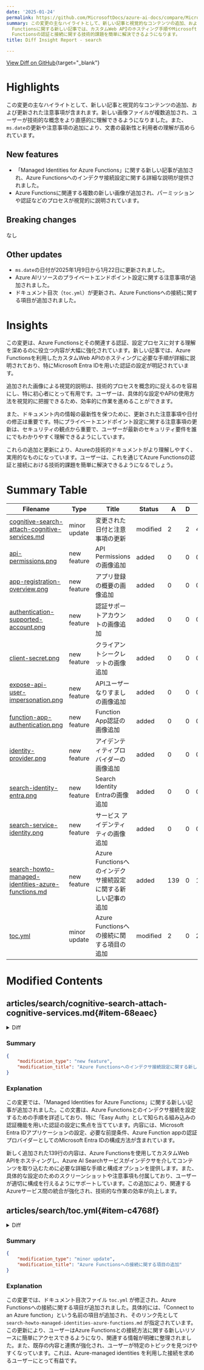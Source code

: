 ```yaml
---
date: '2025-01-24'
permalink: https://github.com/MicrosoftDocs/azure-ai-docs/compare/MicrosoftDocs:985f323...MicrosoftDocs:fee2fd2
summary: この変更の主なハイライトとして、新しい記事と視覚的なコンテンツの追加、および更新された注意事項が含まれています。新しい画像ファイルが複数追加され、技術的な概念をより直感的に理解できるようになりました。また、`ms.date`の更新や注意事項の追加により、文書の最新性と利用者の理解が高められています。特に、Azure
  Functionsに関する新しい記事では、カスタムWeb APIのホスティング手順やMicrosoft Entra IDを用いた認証の設定について詳細が説明されています。これにより、ユーザーはAzure
  Functionsの認証と接続に関する技術的課題を簡単に解決できるようになります。
title: Diff Insight Report - search

---
```


[View Diff on GitHub](https://github.com/MicrosoftDocs/azure-ai-docs/compare/MicrosoftDocs:985f323...MicrosoftDocs:fee2fd2){target="_blank"}

# Highlights
この変更の主なハイライトとして、新しい記事と視覚的なコンテンツの追加、および更新された注意事項が含まれます。新しい画像ファイルが複数追加され、ユーザーが技術的な概念をより直感的に理解できるようになりました。また、`ms.date`の更新や注意事項の追加により、文書の最新性と利用者の理解が高められています。

## New features
- 「Managed Identities for Azure Functions」に関する新しい記事が追加され、Azure Functionsへのインデクサ接続設定に関する詳細な説明が提供されました。
- Azure Functionsに関連する複数の新しい画像が追加され、パーミッションや認証などのプロセスが視覚的に説明されています。

## Breaking changes
なし

## Other updates
- `ms.date`の日付が2025年1月9日から1月22日に更新されました。
- Azure AIリソースのプライベートエンドポイント設定に関する注意事項が追加されました。
- ドキュメント目次（`toc.yml`）が更新され、Azure Functionsへの接続に関する項目が追加されました。

# Insights
この変更は、Azure Functionsとその関連する認証、設定プロセスに対する理解を深めるのに役立つ内容が大幅に強化されています。新しい記事では、Azure Functionsを利用したカスタムWeb APIのホスティングに必要な手順が詳細に説明されており、特にMicrosoft Entra IDを用いた認証の設定が明記されています。

追加された画像による視覚的説明は、技術的プロセスを概念的に捉えるのを容易にし、特に初心者にとって有用です。ユーザーは、具体的な設定やAPIの使用方法を視覚的に把握できるため、効率的に作業を進めることができます。

また、ドキュメント内の情報の最新性を保つために、更新された注意事項や日付の修正は重要です。特にプライベートエンドポイント設定に関する注意事項の更新は、セキュリティの観点から重要で、ユーザーが最新のセキュリティ要件を誰にでもわかりやすく理解できるようにしています。

これらの追加と更新により、Azureの技術的ドキュメントがより理解しやすく、実用的なものになっています。ユーザーは、これを通じてAzure Functionsの認証と接続における技術的課題を簡単に解決できるようになるでしょう。

# Summary Table
|  Filename  | Type |    Title    | Status | A  | D  | M  |
|------------|------|-------------|--------|----|----|----|
| [cognitive-search-attach-cognitive-services.md](#item-68eaec) | minor update | 変更された日付と注意事項の更新 | modified | 2 | 2 | 4 | 
| [api-permissions.png](#item-3018f7) | new feature | API Permissionsの画像追加 | added | 0 | 0 | 0 | 
| [app-registration-overview.png](#item-88e2aa) | new feature | アプリ登録の概要の画像追加 | added | 0 | 0 | 0 | 
| [authentication-supported-account.png](#item-ad13b9) | new feature | 認証サポートアカウントの画像追加 | added | 0 | 0 | 0 | 
| [client-secret.png](#item-72069e) | new feature | クライアントシークレットの画像追加 | added | 0 | 0 | 0 | 
| [expose-api-user-impersonation.png](#item-2eab03) | new feature | APIユーザーなりすましの画像追加 | added | 0 | 0 | 0 | 
| [function-app-authentication.png](#item-b5bfe7) | new feature | Function App認証の画像追加 | added | 0 | 0 | 0 | 
| [identity-provider.png](#item-36d458) | new feature | アイデンティティプロバイダーの画像追加 | added | 0 | 0 | 0 | 
| [search-identity-entra.png](#item-c30fea) | new feature | Search Identity Entraの画像追加 | added | 0 | 0 | 0 | 
| [search-service-identity.png](#item-e7e1bd) | new feature | サービス アイデンティティの画像追加 | added | 0 | 0 | 0 | 
| [search-howto-managed-identities-azure-functions.md](#item-2f13c4) | new feature | Azure Functionsへのインデクサ接続設定に関する新しい記事の追加 | added | 139 | 0 | 139 | 
| [toc.yml](#item-c4768f) | minor update | Azure Functionsへの接続に関する項目の追加 | modified | 2 | 0 | 2 | 


# Modified Contents
## articles/search/cognitive-search-attach-cognitive-services.md{#item-68eaec}

<details>
<summary>Diff</summary>
````diff
@@ -9,7 +9,7 @@ ms.custom:
   - ignite-2023
   - ignite-2024
 ms.topic: how-to
-ms.date: 01/09/2025
+ms.date: 01/22/2025
 ---
 
 # Attach an Azure AI multi-service resource to a skillset in Azure AI Search
@@ -37,7 +37,7 @@ To attach an Azure AI multi-resource, you must provide connection information in
 + Connectivity over a public endpoint, unless your search service meets the creation date, tier, and region requirements for private connections to an Azure AI multi-service account.
 
 > [!NOTE]
-> If your Azure AI resource is configured to use a private endpoint, Azure AI Search can connect [using a shared private link](search-indexer-howto-access-private.md) if the search service was created after April 3, 2024 and is in a region that provides higher capacity computing power and is on a supported tier. For more information, see the requirements for using shared private links.
+> If your Azure AI resource is configured to use a private endpoint, Azure AI Search can connect [using a shared private link](search-indexer-howto-access-private.md) For more information, see the [requirements and limits for using shared private links](search-limits-quotas-capacity.md#shared-private-link-resource-limits).
 
 ## Bill through a keyless connection
 
````
</details>

### Summary

```json
{
    "modification_type": "minor update",
    "modification_title": "変更された日付と注意事項の更新"
}
```

### Explanation
この変更では、文書「Cognitive SearchでのCognitive Servicesの接続」において、更新された日付と注意事項に関する情報が調整されました。具体的には、`ms.date`の値が2025年1月9日から2025年1月22日に変更されました。また、注記の部分では、Azure AIリソースがプライベートエンドポイントを使用するように設定されている場合の接続方法に関する情報が追加され、共有プライベートリンクの使用に関する要件のリンクが更新されました。これにより、ユーザーは最新の条件や制限についてより明確に理解できるようになります。

## articles/search/media/search-howto-managed-identities-azure-functions/api-permissions.png{#item-3018f7}

### Summary

```json
{
    "modification_type": "new feature",
    "modification_title": "API Permissionsの画像追加"
}
```

### Explanation
この変更では、記事「Managed Identities for Azure Functionsでの検索」に関連する新しい画像ファイル `api-permissions.png` が追加されました。この画像は、Azure FunctionsにおけるAPIの権限設定に関する視覚的な情報を提供することを目的としています。画像の追加により、ユーザーはリソースの設定やパーミッションの管理を理解しやすくなります。これは、今後のユーザー体験を向上させる新機能の一環として位置付けられます。

## articles/search/media/search-howto-managed-identities-azure-functions/app-registration-overview.png{#item-88e2aa}

### Summary

```json
{
    "modification_type": "new feature",
    "modification_title": "アプリ登録の概要の画像追加"
}
```

### Explanation
この変更では、記事「Managed Identities for Azure Functionsでの検索」に対して新しい画像ファイル `app-registration-overview.png` が追加されました。この画像は、Azure Functionsにおけるアプリ登録の概要を視覚的に示すことを目的としています。画像の追加により、ユーザーはアプリの登録プロセスや関連する設定をより理解しやすくなります。これは、ユーザーの理解を深めるための有用なリソースとして機能します。

## articles/search/media/search-howto-managed-identities-azure-functions/authentication-supported-account.png{#item-ad13b9}

### Summary

```json
{
    "modification_type": "new feature",
    "modification_title": "認証サポートアカウントの画像追加"
}
```

### Explanation
この変更では、記事「Managed Identities for Azure Functionsでの検索」に新しい画像ファイル `authentication-supported-account.png` が追加されました。この画像は、Azure Functionsにおいてサポートされる認証アカウントの種類を視覚的に示すものです。画像の導入によって、ユーザーは異なる認証オプションやその使用方法をより明確に理解できるようになります。これにより、各認証方法の適用シナリオを理解する助けとなり、全体的なユーザー体験の向上に寄与します。

## articles/search/media/search-howto-managed-identities-azure-functions/client-secret.png{#item-72069e}

### Summary

```json
{
    "modification_type": "new feature",
    "modification_title": "クライアントシークレットの画像追加"
}
```

### Explanation
この変更では、記事「Managed Identities for Azure Functionsでの検索」に新たに画像ファイル `client-secret.png` が追加されました。この画像は、Azure Functionsでのクライアントシークレットの概念を視覚的に示すために作成されました。ユーザーはこの画像を通じて、クライアントシークレットの設定や管理方法をより効果的に理解できるようになります。結果として、画像による視覚的な情報提供が、特定の技術的なプロセスの理解を容易にし、全体的な文書の質を向上させる役割を果たします。

## articles/search/media/search-howto-managed-identities-azure-functions/expose-api-user-impersonation.png{#item-2eab03}

### Summary

```json
{
    "modification_type": "new feature",
    "modification_title": "APIユーザーなりすましの画像追加"
}
```

### Explanation
この変更では、記事「Managed Identities for Azure Functionsでの検索」に新しく画像ファイル `expose-api-user-impersonation.png` が追加されました。この画像は、APIユーザーなりすましの概念を視覚的に説明するために設計されています。ユーザーはこの画像によって、APIの利用におけるユーザーなりすましの方法や関連する設定を理解しやすくなります。この視覚資料の追加は、技術的な内容をより明確にし、ドキュメント全体の有用性を向上させます。

## articles/search/media/search-howto-managed-identities-azure-functions/function-app-authentication.png{#item-b5bfe7}

### Summary

```json
{
    "modification_type": "new feature",
    "modification_title": "Function App認証の画像追加"
}
```

### Explanation
この変更により、記事「Managed Identities for Azure Functionsでの検索」に新たに画像ファイル `function-app-authentication.png` が追加されました。この画像は、Function Appの認証に関するプロセスを視覚的に説明するために作成されています。ユーザーはこの視覚資料を通じて、Function Appの認証メカニズムをより直感的に理解できるようになります。画像の追加は、技術的な概念をよりわかりやすく伝える手助けをし、全体的なドキュメントの価値を向上させるものです。

## articles/search/media/search-howto-managed-identities-azure-functions/identity-provider.png{#item-36d458}

### Summary

```json
{
    "modification_type": "new feature",
    "modification_title": "アイデンティティプロバイダーの画像追加"
}
```

### Explanation
この変更では、記事「Managed Identities for Azure Functionsでの検索」にアイデンティティプロバイダーを示す新しい画像ファイル `identity-provider.png` が追加されました。この画像は、アイデンティティプロバイダーの役割と機能を視覚的に示すことを目的としています。ユーザーはこのビジュアルを利用することで、アイデンティティプロバイダーの重要性と、それがAzure Functionsにおける認証とアクセス制御にどのように寄与するかをより容易に理解できるようになります。この追加により、ドキュメントの説明が強化され、技術的な内容がさらに明確になっています。

## articles/search/media/search-howto-managed-identities-azure-functions/search-identity-entra.png{#item-c30fea}

### Summary

```json
{
    "modification_type": "new feature",
    "modification_title": "Search Identity Entraの画像追加"
}
```

### Explanation
この変更により、記事「Managed Identities for Azure Functionsでの検索」に新たに画像ファイル `search-identity-entra.png` が追加されました。この画像は、Search Identity Entraの概念や機能を視覚的に説明するために使用されます。ユーザーは、この画像を通じてSearch Identity EntraがAzure Functions内でどのように機能するのかをより深く理解できるようになります。この新しいビジュアルの追加は、ドキュメントにおける技術的な説明を補完し、内容の理解を促進する効果があります。

## articles/search/media/search-howto-managed-identities-azure-functions/search-service-identity.png{#item-e7e1bd}

### Summary

```json
{
    "modification_type": "new feature",
    "modification_title": "サービス アイデンティティの画像追加"
}
```

### Explanation
この変更では、記事「Managed Identities for Azure Functionsでの検索」に対して新しい画像ファイル `search-service-identity.png` が追加されました。この画像は、サービス アイデンティティの役割とその機能を視覚的に説明するために設計されています。ユーザーはこのビジュアルを利用することで、サービス アイデンティティがAzure Functionsにおける認証やアクセス管理の中でどのように機能するかを理解しやすくなります。この追加により、ドキュメント全体の理解を助け、技術的な内容をより明確にする役割を果たします。

## articles/search/search-howto-managed-identities-azure-functions.md{#item-2f13c4}

<details>
<summary>Diff</summary>
````diff
@@ -0,0 +1,139 @@
+---
+title: Set up an indexer connection to Azure functions using "Easy Auth"
+titleSuffix: Azure AI Search
+description: Learn how to set up an indexer connection to an Azure Function using built-in authentication also known as "Easy Auth".
+author: arv100kri
+ms.author: arjagann
+
+ms.service: azure-ai-search
+ms.topic: how-to
+ms.date: 01/20/2025
+ms.custom:
+  - subject-rbac-steps
+---
+
+# Authenticate to Azure Function App using "Easy Auth" (Azure AI Search)
+
+This article explains how to set up an indexer connection to an Azure Function app using the [built-in authentication capabilities of App services](/azure/app-service/overview-authentication-authorization), also known as "Easy Auth". Azure Function apps are a great solution for hosting Custom Web APIs that an Azure AI Search service can use either to enrich content ingested during an indexer run, or to vectorize content in a search query if you're using a custom embedding model for [integrated vectorization](vector-search-integrated-vectorization.md).
+
+You can use either a system-assigned or a user-assigned identity of the search service to authenticate against the Azure Function app. This approach requires setting up a Microsoft Entra ID application registration to use as the authentication provider for the Azure Function app, as explained in this article.
+
+## Prerequisites
+
+* [Create a managed identity](search-howto-managed-identities-data-sources.md) for your search service.
+
+## Configure Microsoft Entra ID application to use as authentication provider
+
+To use Microsoft Entra ID as an authentication provider to the Azure Function app, an application registration must be created. There are 2 options to do so - either creating one automatically via the Azure Function app itself, or using an already created existing application. To learn more about these steps follow [Azure App services' documentation](/azure/app-service/configure-authentication-provider-aad?tabs=workforce-configuration#choose-the-app-registration.md).
+
+Regardless of either option, ensure that the app registration is configured per the following steps to ensure it being compatible with Azure AI Search.
+
+### Ensure the app registration has application ID URI configured
+
+The app registration should be configured with an application ID URI, which can then be used as the token audience with Azure Function apps and Azure AI Search. Configure it in the format `api://<applicationId>`. This can be done by navigating to the **Overview** section of the app registration and setting the **Application ID URI** field.
+
+[ ![Screenshot of an app registration configured with application ID URI.](./media/search-howto-managed-identities-azure-functions/app-registration-overview.png) ](./media/search-howto-managed-identities-azure-functions/app-registration-overview.png#lightbox)
+
+### Set supported account types for authentication
+
+Navigate to the **Authentication** section of the app registration and configure the **supported account types** so that only accounts in the same organization directory as the app registration can utilize it for authentication.
+
+[ ![Screenshot of an app registration with supported account types configured.](./media/search-howto-managed-identities-azure-functions/authentication-supported-account.png) ](./media/search-howto-managed-identities-azure-functions/authentication-supported-account.png#lightbox)
+
+### (Optional) Configure a client secret
+
+App services recommend utilizing a client secret for the authentication provider application. Authentication still works without client secret, as long as the delegated permissions are set up. To set up a client secret, navigate to the **Certificates & secrets** section of the app registration, and add a **New client secret** as explained [in this article](/entra/identity-platform/quickstart-register-app?tabs=client-secret#add-credentials).
+
+[ ![Screenshot of an app registration with option to configure client secret.](./media/search-howto-managed-identities-azure-functions/client-secret.png) ](./media/search-howto-managed-identities-azure-functions/client-secret.png#lightbox)
+
+### Add a scope to delegate permissions
+
+Navigate to the section **Expose an API** and configure the app registration to have a scope that delegates admin and user permissions to it, to ensure that it's compatible with the indexer's authentication flow.
+
+[ ![Screenshot of an app registration that delegates permission scope.](./media/search-howto-managed-identities-azure-functions/expose-api-user-impersonation.png) ](./media/search-howto-managed-identities-azure-functions/expose-api-user-impersonation.png#lightbox)
+
+Once the delegated permissions scope is set up, you should notice in the **API permissions** section of the app registration that the **User.Read** API on Microsoft.Graph is set.
+
+[ ![Screenshot of an app registration with delegated permissions.](./media/search-howto-managed-identities-azure-functions/api-permissions.png) ](./media/search-howto-managed-identities-azure-functions/api-permissions.png#lightbox)
+
+## Configure Microsoft Entra ID authentication provider in Azure Function app
+
+With the client application registered with the exact specifications above, Microsoft Entra ID authentication for the Azure Function app can be set up by following the [guide from App Services](/azure/app-service/configure-authentication-provider-aad). Navigate to the **Authentication** section of the Azure Function app to set up the authentication details.
+
+Ensure the following settings are configured to ensure that Azure AI Search can successfully authenticate to the Azure Function app.
+
+### Configure authentication settings
+
+* Ensure that **App Service authentication** is **Enabled**
+* Restrict access to the Azure Function app to **Require authentication**
+* For **Unauthenticated requests** prefer **HTTP 401: Unauthorized**
+
+The following screenshot highlights these specific settings for a sample Azure Function app.
+
+[ ![Screenshot of an Azure Function app that has configured authentication settings.](./media/search-howto-managed-identities-azure-functions/function-app-authentication.png) ](./media/search-howto-managed-identities-azure-functions/function-app-authentication.png#lightbox)
+
+### Add Microsoft Entra ID authentication provider
+
+* Add Microsoft Entra ID as the authentication provider for the Azure Function app.
+* Either create a new app registration or choose a previously configured app registration. Ensure that it's configured according to the guidelines in the previous section of this document.
+* Ensure that in the **Allowed token audiences** section, the application ID URI of the app registration is specified. It should be in the `api://<applicationId>` format, matching what was configured with the app registration created earlier.
+* If you desire, you can configure additional checks to restrict access specifically to the indexer. 
+
+[ ![Screenshot of an Azure Function app with Microsoft Entra ID Authentication provider.](./media/search-howto-managed-identities-azure-functions/identity-provider.png) ](./media/search-howto-managed-identities-azure-functions/identity-provider.png#lightbox)
+
+### Configure additional checks
+
+* Ensure that the **Object (principal) ID** of the specific Azure AI Search service's identity is specified as the **Identity requirement**, by checking the option **Allow requests from specific identities** and entering the **Object (principal) ID** in the identity section.
+
+[ ![Screenshot of the identity section for an Azure AI Search service.](./media/search-howto-managed-identities-azure-functions/search-service-identity.png) ](./media/search-howto-managed-identities-azure-functions/search-service-identity.png#lightbox)
+
+* In **Client application requirement** select the option **Allow requests from specific client application**. You need to look up the Client ID for the Azure AI Search service's identity. To do this, copy over the Object (principal) ID from the previous step and look up in your Microsoft Entra ID tenant. There should be a matching enterprise application whose overview page lists an **Application ID**, which is the GUID that needs to be specified as the client application requirement.
+
+[ ![Screenshot of the enterprise application details of an Azure AI Search service's identity.](./media/search-howto-managed-identities-azure-functions/search-identity-entra.png) ](./media/search-howto-managed-identities-azure-functions/search-identity-entra.png#lightbox)
+
+
+>[!NOTE]
+> This step is the most important configuration on the Azure Function app and doing it wrongly can result in the indexer being forbidden from accessing the Azure Function app. Ensure that you perform the lookup of the identity's enterprise application details correctly, and you specify the **Application ID** and **Object (principal) ID** in the right places.
+
+* For the **Tenant requirement**, choose any of the options that aligns with your security posture. Check out the [Azure App service documentation](/azure/app-service/configure-authentication-provider-aad) for more details.
+
+## Setting up a connection to the Azure Function app
+
+Depending on whether the connection to the Azure Function app needs to be made in a Custom Web API skill or a Custom Web API vectorizer, the JSON definition is slightly different. In both cases, ensure that you specify the correct URI to the Azure Function app and set the `authResourceId` to be the same value as the **Allowed token audience** configured for the authentication provider. 
+
+Depending on whether you choose to connect using a system assigned identity or a user assigned identity, details required will be slightly different. 
+
+### Using system assigned identity
+Here's an example to call into a function named `test` for the sample Azure Function app, where the system assigned identity of the search service is allowed to authenticate via "Easy Auth".
+
+```json
+"uri": "https://contoso-function-app.azurewebsites.net/api/test?",
+"authResourceId": "api://00000000-0000-0000-0000-000000000000"
+```
+
+### Using user assigned identity
+
+Here's an example to call into the same function, where the specific user assigned identity is allowed to authenticate via "Easy Auth". You're expected to specify the resource ID of the exact user assigned identity to use in the `identity` property of the configuration.
+
+```json
+"uri": "https://contoso-function-app.azurewebsites.net/api/test?",
+"authResourceId": "api://00000000-0000-0000-0000-000000000000",
+"identity" : { 
+        "@odata.type": "#Microsoft.Azure.Search.DataUserAssignedIdentity",
+        "userAssignedIdentity": "/subscriptions/[subscription-id]/resourcegroups/[rg-name]/providers/Microsoft.ManagedIdentity/userAssignedIdentities/[my-user-managed-identity-name]" 
+    }
+```
+
+>[!NOTE]
+> This user assigned identity should actually be assigned to the Azure AI Search service for it to be specified in the Custom Web skill/vectorizer definition.
+
+## Run the indexer/vectorizer to verify permissions
+
+For Custom Web API skills, permissions are validated during indexer run-time. For vectorizer, they're validated when a vector query is issued utilizing the Custom Web API vectorizer. To rule out any specific issues with authentication, you can test by disabling the authentication provider on the Azure Function app and ensuring that calls from indexer/vectorizer succeed.
+
+* If authentication issues persist, ensure that the right identity information - namely Application ID, Object (principal) ID for the Azure AI Search service's identity is specified in the Azure Function app's authentication provider.
+
+## See also
+
+* [Custom Web API skill](cognitive-search-custom-skill-web-api.md)
+* [Custom Web API vectorizer](vector-search-vectorizer-custom-web-api.md)
````
</details>

### Summary

```json
{
    "modification_type": "new feature",
    "modification_title": "Azure Functionsへのインデクサ接続設定に関する新しい記事の追加"
}
```

### Explanation
この変更では、「Managed Identities for Azure Functions」に関する新しい記事が追加されました。この文書は、Azure Functionsとのインデクサ接続を設定するための手順を詳述しており、特に「Easy Auth」として知られる組み込みの認証機能を用いた認証の設定に焦点を当てています。内容には、Microsoft Entra IDアプリケーションの設定、必要な前提条件、Azure Function appの認証プロバイダーとしてのMicrosoft Entra IDの構成方法が含まれています。

新しく追加された139行の内容は、Azure Functionsを使用してカスタムWeb APIをホスティングし、Azure AI Searchサービスがインデクサを介してコンテンツを取り込むために必要な詳細な手順と構成オプションを提供します。また、具体的な設定のためのスクリーンショットや注意事項も付属しており、ユーザーが適切に構成を行えるようにサポートしています。この追加により、関連するAzureサービス間の統合が強化され、技術的な作業の効率が向上します。

## articles/search/toc.yml{#item-c4768f}

<details>
<summary>Diff</summary>
````diff
@@ -470,6 +470,8 @@ items:
           href: search-howto-managed-identities-sql.md
         - name: SQL Managed Instance
           href: search-index-azure-sql-managed-instance-with-managed-identity.md
+        - name: Connect to an Azure function
+          href: search-howto-managed-identities-azure-functions.md
       - name: Connect through a firewall
         href: search-indexer-howto-access-ip-restricted.md
       - name: Connect using Network Security Perimeter
````
</details>

### Summary

```json
{
    "modification_type": "minor update",
    "modification_title": "Azure Functionsへの接続に関する項目の追加"
}
```

### Explanation
この変更では、ドキュメント目次ファイル `toc.yml` が修正され、Azure Functionsへの接続に関する項目が追加されました。具体的には、「Connect to an Azure function」という名前の項目が追加され、そのリンク先として `search-howto-managed-identities-azure-functions.md` が指定されています。この更新により、ユーザーはAzure Functionsとの接続方法に関する新しいリソースに簡単にアクセスできるようになり、関連する情報が明確に整理されました。また、既存の内容と連携が強化され、ユーザーが特定のトピックを見つけやすくなっています。これは、Azure-managed identities を利用した接続を求めるユーザーにとって有益です。


